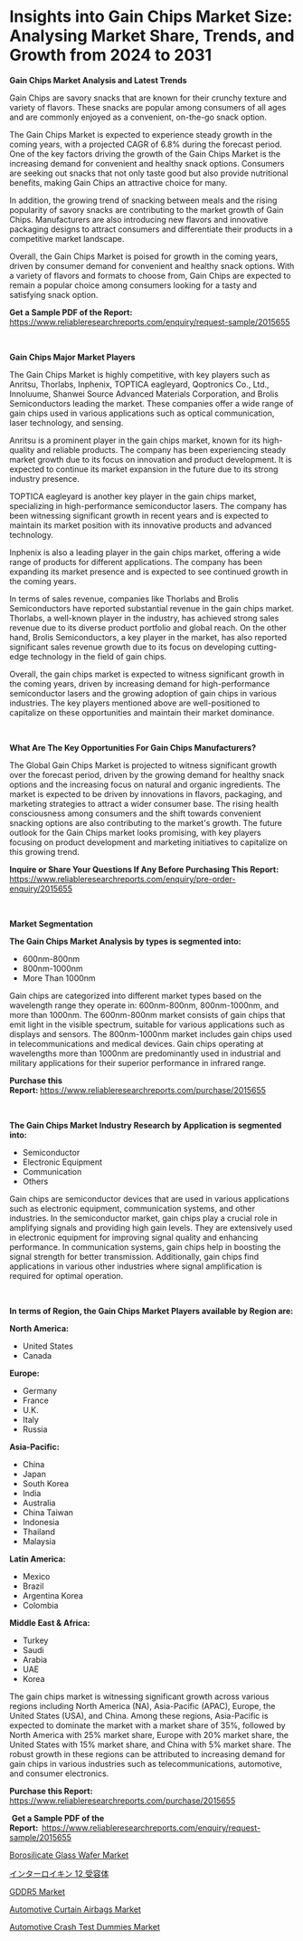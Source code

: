 <p><h1>Insights into Gain Chips Market Size: Analysing Market Share, Trends, and Growth from 2024 to 2031</h1></p><p><strong>Gain Chips Market Analysis and Latest Trends</strong></p>
<p><p>Gain Chips are savory snacks that are known for their crunchy texture and variety of flavors. These snacks are popular among consumers of all ages and are commonly enjoyed as a convenient, on-the-go snack option.</p><p>The Gain Chips Market is expected to experience steady growth in the coming years, with a projected CAGR of 6.8% during the forecast period. One of the key factors driving the growth of the Gain Chips Market is the increasing demand for convenient and healthy snack options. Consumers are seeking out snacks that not only taste good but also provide nutritional benefits, making Gain Chips an attractive choice for many.</p><p>In addition, the growing trend of snacking between meals and the rising popularity of savory snacks are contributing to the market growth of Gain Chips. Manufacturers are also introducing new flavors and innovative packaging designs to attract consumers and differentiate their products in a competitive market landscape.</p><p>Overall, the Gain Chips Market is poised for growth in the coming years, driven by consumer demand for convenient and healthy snack options. With a variety of flavors and formats to choose from, Gain Chips are expected to remain a popular choice among consumers looking for a tasty and satisfying snack option.</p></p>
<p><strong>Get a Sample PDF of the Report:&nbsp;</strong> <a href="https://www.reliableresearchreports.com/enquiry/request-sample/2015655">https://www.reliableresearchreports.com/enquiry/request-sample/2015655</a></p>
<p>&nbsp;</p>
<p><strong>Gain Chips Major Market Players</strong></p>
<p><p>The Gain Chips Market is highly competitive, with key players such as Anritsu, Thorlabs, Inphenix, TOPTICA eagleyard, Qoptronics Co., Ltd., Innoluume, Shanwei Source Advanced Materials Corporation, and Brolis Semiconductors leading the market. These companies offer a wide range of gain chips used in various applications such as optical communication, laser technology, and sensing.</p><p>Anritsu is a prominent player in the gain chips market, known for its high-quality and reliable products. The company has been experiencing steady market growth due to its focus on innovation and product development. It is expected to continue its market expansion in the future due to its strong industry presence.</p><p>TOPTICA eagleyard is another key player in the gain chips market, specializing in high-performance semiconductor lasers. The company has been witnessing significant growth in recent years and is expected to maintain its market position with its innovative products and advanced technology.</p><p>Inphenix is also a leading player in the gain chips market, offering a wide range of products for different applications. The company has been expanding its market presence and is expected to see continued growth in the coming years.</p><p>In terms of sales revenue, companies like Thorlabs and Brolis Semiconductors have reported substantial revenue in the gain chips market. Thorlabs, a well-known player in the industry, has achieved strong sales revenue due to its diverse product portfolio and global reach. On the other hand, Brolis Semiconductors, a key player in the market, has also reported significant sales revenue growth due to its focus on developing cutting-edge technology in the field of gain chips.</p><p>Overall, the gain chips market is expected to witness significant growth in the coming years, driven by increasing demand for high-performance semiconductor lasers and the growing adoption of gain chips in various industries. The key players mentioned above are well-positioned to capitalize on these opportunities and maintain their market dominance.</p></p>
<p>&nbsp;</p>
<p><strong>What Are The Key Opportunities For Gain Chips Manufacturers?</strong></p>
<p><p>The Global Gain Chips Market is projected to witness significant growth over the forecast period, driven by the growing demand for healthy snack options and the increasing focus on natural and organic ingredients. The market is expected to be driven by innovations in flavors, packaging, and marketing strategies to attract a wider consumer base. The rising health consciousness among consumers and the shift towards convenient snacking options are also contributing to the market's growth. The future outlook for the Gain Chips market looks promising, with key players focusing on product development and marketing initiatives to capitalize on this growing trend.</p></p>
<p><strong>Inquire or Share Your Questions If Any Before Purchasing This Report:</strong> <a href="https://www.reliableresearchreports.com/enquiry/pre-order-enquiry/2015655">https://www.reliableresearchreports.com/enquiry/pre-order-enquiry/2015655</a></p>
<p>&nbsp;</p>
<p><strong>Market Segmentation</strong></p>
<p><strong>The Gain Chips Market Analysis by types is segmented into:</strong></p>
<p><ul><li>600nm-800nm</li><li>800nm-1000nm</li><li>More Than 1000nm</li></ul></p>
<p><p>Gain chips are categorized into different market types based on the wavelength range they operate in: 600nm-800nm, 800nm-1000nm, and more than 1000nm. The 600nm-800nm market consists of gain chips that emit light in the visible spectrum, suitable for various applications such as displays and sensors. The 800nm-1000nm market includes gain chips used in telecommunications and medical devices. Gain chips operating at wavelengths more than 1000nm are predominantly used in industrial and military applications for their superior performance in infrared range.</p></p>
<p><strong>Purchase this Report:&nbsp;</strong><a href="https://www.reliableresearchreports.com/purchase/2015655">https://www.reliableresearchreports.com/purchase/2015655</a></p>
<p>&nbsp;</p>
<p><strong>The Gain Chips Market Industry Research by Application is segmented into:</strong></p>
<p><ul><li>Semiconductor</li><li>Electronic Equipment</li><li>Communication</li><li>Others</li></ul></p>
<p><p>Gain chips are semiconductor devices that are used in various applications such as electronic equipment, communication systems, and other industries. In the semiconductor market, gain chips play a crucial role in amplifying signals and providing high gain levels. They are extensively used in electronic equipment for improving signal quality and enhancing performance. In communication systems, gain chips help in boosting the signal strength for better transmission. Additionally, gain chips find applications in various other industries where signal amplification is required for optimal operation.</p></p>
<p>&nbsp;</p>
<p><strong>In terms of Region, the Gain Chips Market Players available by Region are:</strong></p>
<p>
    <p> <strong> North America: </strong>
        <ul>
            <li>United States</li>
            <li>Canada</li>
        </ul>
        </p> 
    <p> <strong> Europe: </strong>
        <ul>
            <li>Germany</li>
            <li>France</li>
            <li>U.K.</li>
            <li>Italy</li>
            <li>Russia</li>
        </ul>
        </p> 
    <p> <strong> Asia-Pacific: </strong>
        <ul>
            <li>China</li>
            <li>Japan</li>
            <li>South Korea</li>
            <li>India</li>
            <li>Australia</li>
            <li>China Taiwan</li>
            <li>Indonesia</li>
            <li>Thailand</li>
            <li>Malaysia</li>
        </ul>
        </p> 
    <p> <strong> Latin America: </strong>
        <ul>
            <li>Mexico</li>
            <li>Brazil</li>
            <li>Argentina Korea</li>
            <li>Colombia</li>
        </ul>
        </p> 
    <p> <strong> Middle East & Africa: </strong>
        <ul>
            <li>Turkey</li>
            <li>Saudi</li>
            <li>Arabia</li>
            <li>UAE</li>
            <li>Korea</li>
        </ul>
    </p>
    </p>
<p><p>The gain chips market is witnessing significant growth across various regions including North America (NA), Asia-Pacific (APAC), Europe, the United States (USA), and China. Among these regions, Asia-Pacific is expected to dominate the market with a market share of 35%, followed by North America with 25% market share, Europe with 20% market share, the United States with 15% market share, and China with 5% market share. The robust growth in these regions can be attributed to increasing demand for gain chips in various industries such as telecommunications, automotive, and consumer electronics.</p></p>
<p><strong>Purchase this Report: </strong><a href="https://www.reliableresearchreports.com/purchase/2015655">https://www.reliableresearchreports.com/purchase/2015655</a></p>
<p>&nbsp;<strong>Get a Sample PDF of the Report:&nbsp;&nbsp;</strong><a href="https://www.reliableresearchreports.com/enquiry/request-sample/2015655">https://www.reliableresearchreports.com/enquiry/request-sample/2015655</a></p>
<p><strong></strong></p>
<p><p><a href="https://github.com/nicholepatriciadoylenwnrjr0/Market-Research-Report-List-1/blob/main/borosilicate-glass-wafer-market.md">Borosilicate Glass Wafer Market</a></p><p><a href="https://github.com/nemesis2824/Market-Research-Report-List-1/blob/main/482418011110.md">インターロイキン 12 受容体</a></p><p><a href="https://github.com/gamblestampleyjenny50m5sl6/Market-Research-Report-List-2/blob/main/gddr5-market.md">GDDR5 Market</a></p><p><a href="https://issuu.com/reportprime-2/docs/automotive-curtain-airbags-market-size-2030.pptx">Automotive Curtain Airbags Market</a></p><p><a href="https://issuu.com/reportprime-2/docs/automotive-crash-test-dummies-market-size-2030.ppt">Automotive Crash Test Dummies Market</a></p></p>